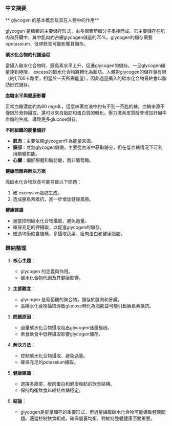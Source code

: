 ### 中文摘要

** glycogen 的基本概念及其在人體中的作用**

glycogen 是糖類的主要儲存形式，由多個葡萄糖分子串接而成。它主要儲存在肌肉和肝臟中，其中肌肉約占總glycogen储量的75%。glycogen的儲存需要opotassium，低钾飲食可能影響其儲存。

**碳水化合物的代謝過程**

當攝入碳水化合物時，胰島素水平上升，促進glycogen的儲存。一旦glycogen储量達到極限， excess的碳水化合物將轉化為脂肪。人體對glycogen的儲存量有限（約1,700卡路里，相當於一天所需能量），因此過量攝入的碳水化合物最終會以脂肪形式儲存。

**血糖水平與健康影響**

正常血糖濃度約為80 mg/dL，這意味著血液中約有不到一茶匙的糖。血糖來源不僅限於食物攝取，還可以來自脂肪和蛋白質的轉化。壓力激素皮質醇會增加肝臟中血糖的生成，導致更多glucose儲存。

**不同組織的能量偏好**

- **肌肉**：主要依賴glycogen作為能量來源。
- **腦部**：並無glycogen儲備，主要從血液中获取糖分，但在低血糖情況下可利用酮體供能。
- **心臟**：偏好酮體和脂肪酸，而非葡萄糖。

**健康問題與解決方案**

高碳水化合物飲食可能导致以下問題：
1. 確 excessive脂肪生成。
2. 造成胰島素抵抗，進一步增加健康風險。

**健康建議**

- 適當控制碳水化合物攝取，避免過量。
- 確保充足的钾攝取，以促進glycogen的儲存。
- 塑造均衡飲食結構，多攝取蔬菜、瘦肉蛋白和健康脂肪。

### 歸納整理

1. **核心主題**：
   - glycogen 的定義與作用。
   - 碳水化合物代謝及其健康影響。

2. **主要觀念**：
   - glycogen 是葡萄糖的聚合物，儲存於肌肉和肝臟。
   - 高碳水化合物攝取導致glucose轉化為脂肪並可能引起胰島素抵抗。

3. **問題原因**：
   - 過量碳水化合物攝取超出glycogen储量極限。
   - 素食飲食中低钾攝取影響glycogen儲存。

4. **解決方法**：
   - 控制碳水化合物攝取，避免過量。
   - 確保充足的potassium攝取。

5. **健康建議**：
   - 選擇多蔬菜、瘦肉蛋白和健康脂肪的飲食結構。
   - 保持均衡飲食以維持血糖穩定。

6. **結論**：
   - glycogen是能量儲存的重要形式，但過量攝取碳水化合物可能導致健康問題。適當控制飲食組成，確保營養均衡，對維持整體健康至關重要。